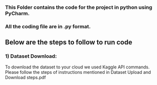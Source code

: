 ### This Folder contains the code for the project in python using PyCharm.
### All the coding file are in .py format.

## Below are the steps to follow to run code

### 1) Dataset Download:
To download the dataset to your cloud we used Kaggle API commands.
Please follow the steps of instructions mentioned in Dataset Upload and Download steps.pdf
